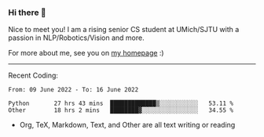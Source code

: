 ### Hi there 👋

Nice to meet you! I am a rising senior CS student at UMich/SJTU with a passion in NLP/Robotics/Vision and more. 

For more about me, see you on [my homepage](https://jiayipan.me) :)

---

Recent Coding:
<!--START_SECTION:waka-->

```text
From: 09 June 2022 - To: 16 June 2022

Python       27 hrs 43 mins  █████████████▒░░░░░░░░░░░   53.11 %
Other        18 hrs 2 mins   ████████▓░░░░░░░░░░░░░░░░   34.55 %
```

<!--END_SECTION:waka-->
- Org, TeX, Markdown, Text, and Other are all text writing or reading
